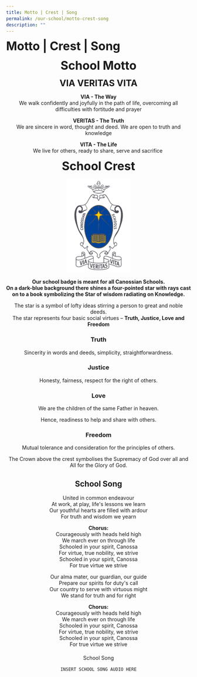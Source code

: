 ```yaml
---
title: Motto | Crest | Song
permalink: /our-school/motto-crest-song
description: ""
---
```

**<font size=6>Motto | Crest | Song</font>**


<center>

**<font size=6>School Motto</font>**

**<font size=5>VIA VERITAS VITA</font>**


**VIA - The Way**<br>
We walk confidently and joyfully in the path of life, overcoming all difficulties with fortitude and prayer

  

**VERITAS - The Truth**<br>
We are sincere in word, thought and deed. We are open to truth and knowledge

  

**VITA - The Life**<br>
We live for others, ready to share, serve and sacrifice 

**<font size=6>School Crest</font>**

<img src="/images/Our%20School/School%20Crest.jpg"  
     style="width:35%">

	
**Our school badge is meant for all Canossian Schools.**<br>
**On a dark-blue background there shines a four-pointed star with rays cast**<br>
**on to a book symbolizing the Star of wisdom radiating on Knowledge.**

The star is a symbol of lofty ideas stirring a person to great and noble deeds.<br>
The star represents four basic social virtues – **Truth, Justice, Love and Freedom**

### **Truth**

Sincerity in words and deeds, simplicity, straightforwardness.

  

### **Justice**

Honesty, fairness, respect for the right of others.

  

### **Love**

We are the children of the same Father in heaven.

Hence, readiness to help and share with others.

  

### **Freedom**

Mutual tolerance and consideration for the principles of others.

  

The Crown above the crest symbolises the Supremacy of God over all and All for the Glory of God.

  

School Song
-----------

  

United in common endeavour  
At work, at play, life's lessons we learn  
Our youthful hearts are filled with ardour  
For truth and wisdom we yearn  
  
**Chorus:**  
Courageously with heads held high  
We march ever on through life  
Schooled in your spirit, Canossa  
For virtue, true nobility, we strive  
Schooled in your spirit, Canossa  
For true virtue we strive  
  
Our alma mater, our guardian, our guide  
Prepare our spirits for duty's call  
Our country to serve with virtuous might  
We stand for truth and for right

  

**Chorus:**  
Courageously with heads held high  
We march ever on through life  
Schooled in your spirit, Canossa  
For virtue, true nobility, we strive  
Schooled in your spirit, Canossa  
For true virtue we strive  

  

  

#### 

School Song	
	
	
	INSERT SCHOOL SONG AUDIO HERE